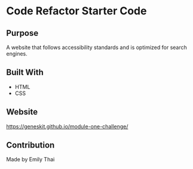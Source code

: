 # Code Refactor Starter Code

## Purpose
A website that follows accessibility standards and is optimized for search engines.

## Built With
* HTML
* CSS

## Website
https://geneskit.github.io/module-one-challenge/

## Contribution
Made by Emily Thai

